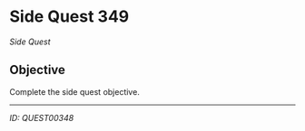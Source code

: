 # Side Quest 349

*Side Quest*

## Objective
Complete the side quest objective.

---
*ID: QUEST00348*